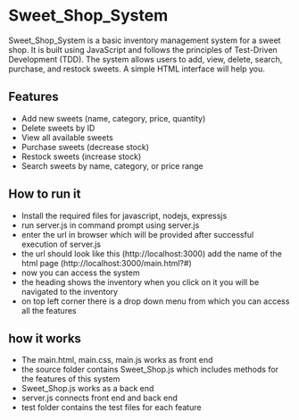 # Sweet_Shop_System

Sweet_Shop_System is a basic inventory management system for a sweet shop. It is built using JavaScript and follows the principles of Test-Driven Development (TDD). The system allows users to add, view, delete, search, purchase, and restock sweets. A simple HTML interface will help you.

## Features

- Add new sweets (name, category, price, quantity)
- Delete sweets by ID
- View all available sweets
- Purchase sweets (decrease stock)
- Restock sweets (increase stock)
- Search sweets by name, category, or price range

## How to run it 

- Install the required files for javascript, nodejs, expressjs
- run server.js in command prompt using server.js
- enter the url in browser which will be provided after successful execution of server.js
- the url should look like this (http://localhost:3000) add the name of the html page (http://localhost:3000/main.html?#)
- now you can access the system
- the heading shows the inventory when you click on it you will be navigated to the inventory
- on top left corner there is a drop down menu from which you can access all the features 

## how it works 

- The main.html, main.css, main.js works as front end
- the source folder contains Sweet_Shop.js which includes methods for the features of this system
- Sweet_Shop.js works as a back end
- server.js connects front end and back end
- test folder contains the test files for each feature
  

